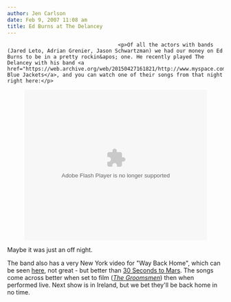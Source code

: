 ```yaml
---
author: Jen Carlson
date: Feb 9, 2007 11:08 am
title: Ed Burns at The Delancey
---
```


	
										<p>Of all the actors with bands (Jared Leto, Adrian Grenier, Jason Schwartzman) we had our money on Ed Burns to be in a pretty rockin&apos; one. He recently played The Delancey with his band <a href="https://web.archive.org/web/20150427161821/http://www.myspace.com/thebluejackets">The Blue Jackets</a>, and you can watch one of their songs from that night right here:</p>

<p align="center"><object width="425" height="350"><param name="movie" value="http://www.youtube.com/v/a30OHUDs0r4"><param name="wmode" value="transparent"><embed src="https://web.archive.org/web/20150427161821oe_/http://www.youtube.com/v/a30OHUDs0r4" type="application/x-shockwave-flash" wmode="transparent" width="425" height="350"></object>
</p><p>
Maybe it was just an off night. 

</p><p>The band also has a very New York video for &quot;Way Back Home&quot;, which can be seen <a href="https://web.archive.org/web/20150427161821/http://www.youtube.com/watch?v=K3HiOUKBXeo">here</a>, not great - but better than <a href="https://web.archive.org/web/20150427161821/http://www.thirtysecondstomars.com/">30 Seconds to Mars</a>. The songs come across better when set to film (<a href="https://web.archive.org/web/20150427161821/http://www.imdb.com/title/tt0455958/"><em>The Groomsmen</em></a>) then when performed live. Next show is in Ireland, but we bet they&apos;ll be back home in no time.</p>					
										
									
				